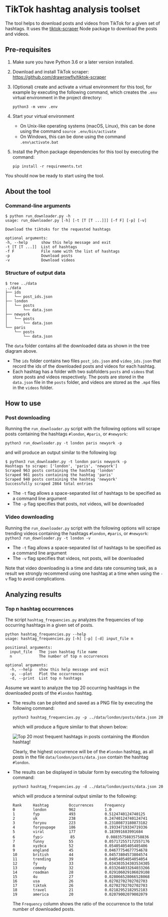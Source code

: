 # TikTok hashtag analysis toolset 
The tool helps to download posts and videos from TikTok for a given set of hashtags. It uses the [tiktok-scraper](https://github.com/drawrowfly/tiktok-scraper) Node package  to download the posts and videos.

## Pre-requisites
1. Make sure you have Python 3.6 or a later version installed.
2. Download and install TikTok scraper: https://github.com/drawrowfly/tiktok-scraper 
3. (Optional) create and activate a virtual environment for this tool, for example by executing the following command, which creates the `.env` virtual environment in the project directory:

    `python3 -m venv .env`

4. Start your virtual environment
    - On Unix-like operating systems (macOS, Linux), this can be done using the command `source .env/bin/activate`
    - On Windows, this can be done using the command `.env\activate.bat`
    
5. Install the Python package dependencies for this tool by executing the command: 

    `pip install -r requirements.txt`

You should now be ready to start using the tool.


## About the tool
### Command-line arguments
```
$ python run_downloader.py -h
usage: run_downloader.py [-h] [-t [T [T ...]]] [-f F] [-p] [-v]

Download the tiktoks for the requested hashtags

optional arguments:
-h, --help      show this help message and exit
-t [T [T ...]]  List of hashtags
-f F            File name with the list of hashtags
-p              Download posts
-v              Download videos
```

### Structure of output data
```
$ tree ../data
../data
├── ids
│   └── post_ids.json
├── london
│   └── posts
│       └── data.json
├── newyork
│   └── posts
│       └── data.json
└── paris
    └── posts
        └── data.json
```


The `data` folder contains all the downloaded data as shown in the tree diagram above. 
- The `ids` folder contains two files `post_ids.json` and `video_ids.json` that record the ids of the downloaded posts and videos for each hashtag.
- Each hashtag has a folder with two subfolders `posts` and `videos` that store posts and videos respectively. The posts are stored in the `data.json` file in the `posts` folder, and videos are stored as the `.mp4` files in the `videos` folder.


## How to use
### Post downloading
Running the `run_downloader.py` script with the following options will scrape posts containing the hashtags `#london`, `#paris`, or `#newyork`:

    python3 run_downloader.py -t london paris newyork -p

and will produce an output similar to the following log:

    $ python3 run_downloader.py -t london paris newyork -p
    Hashtags to scrape: ['london', 'paris', 'newyork']
    Scraped 963 posts containing the hashtag 'london'
    Scraped 961 posts containing the hashtag 'paris'
    Scraped 940 posts containing the hashtag 'newyork'
    Successfully scraped 2864 total entries

- The `-t` flag allows a space-separated list of hashtags to be specified as a command line argument
- The `-p` flag specifies that posts, not videos, will be downloaded

### Video downloading
Running the `run_downloader.py` script with the following options will scrape trending videos containing the hashtags `#london`, `#paris`, or `#newyork`:
` python3 run_downloader.py -t london -v`

- The `-t` flag allows a space-separated list of hashtags to be specified as a command line argument
- The `-v` flag specifies that videos, not posts, will be downloaded

Note that video downloading is a time and data rate consuming task, as a result we strongly recommend using one hashtag at a time when using the `-v` flag to avoid complications.

## Analyzing results 
### Top n hashtag occurrences 
The script `hashtag_frequencies.py` analyzes the frequencies of top occurring hashtags in a given set of posts.

```
python hashtag_frequencies.py --help
usage: hashtag_frequencies.py [-h] [-p] [-d] input_file n

positional arguments:
  input_file   The json hashtag file name
  n            The number of top n occurrences

optional arguments:
  -h, --help   show this help message and exit
  -p, --plot   Plot the occurrences
  -d, --print  List top n hashtags
  ```

Assume we want to analyze the top 20 occurring hashtags in the downloaded posts of the `#london` hashtag.

- The results can be plotted and saved as a PNG file by executing the following command: 

    `python3 hashtag_frequencies.py -p ../data/london/posts/data.json 20`
    
    which will produce a figure similar to that shown below:

    ![Top 20 most frequent hashtags in posts containing the #london hashtag!](https://user-images.githubusercontent.com/72805812/155770710-0d167bbb-4c44-44d2-ba1c-fa57026afea8.png)

    Clearly, the highest occurrence will be of the `#london` hashtag, as all posts in the file `data/london/posts/data.json` contain the hashtag `#london`.

- The results can be displayed in tabular form by executing the following command:

    `python3 hashtag_frequencies.py -d ../data/london/posts/data.json 20`

    which will produce a terminal output similar to the following:
    ```
    Rank     Hashtag         Occurrences     Frequency
    0        london          962             1.0            
    1        fyp             493             0.5124740124740125
    2        uk              238             0.24740124740124741
    3        foryou          223             0.23180873180873182
    4        foryoupage      186             0.19334719334719336
    5        viral           177             0.183991683991684
    6        fypシ            85              0.08835758835758836
    7        funny           55              0.057172557172557176
    8        xyzbca          52              0.05405405405405406
    9        england         45              0.04677754677754678
    10       british         44              0.04573804573804574
    11       trending        39              0.04054054054054054
    12       fy              33              0.034303534303534305
    13       comedy          32              0.033264033264033266
    14       roadman         28              0.029106029106029108
    15       4u              27              0.028066528066528068
    16       usa             26              0.02702702702702703
    17       tiktok          26              0.02702702702702703
    18       travel          21              0.02182952182952183
    19       america         20              0.02079002079002079
    ```

    The `Frequency` column shows the ratio of the occurrence to the total number of downloaded posts.